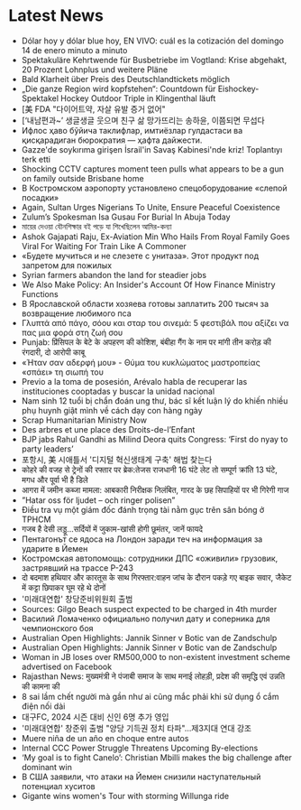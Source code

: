 # Latest News
-  Dólar hoy y dólar blue hoy, EN VIVO: cuál es la cotización del domingo 14 de enero minuto a minuto
-  Spektakuläre Kehrtwende für Busbetriebe im Vogtland: Krise abgehakt, 20 Prozent Lohnplus und weitere Pläne
-  Bald Klarheit über Preis des Deutschlandtickets möglich
-  „Die ganze Region wird kopfstehen“: Countdown für Eishockey-Spektakel Hockey Outdoor Triple in Klingenthal läuft
-  [美 FDA "다이어트약, 자살 유발 증거 없어"
-  [‘내남편과~’ 생글생글 웃으며 친구 삶 망가뜨리는 송하윤, 이쯤되면 무섭다
-  Ифлос ҳаво бўйича таклифлар, имтиёзлар гулдастаси ва қисқарадиган бюрократия — ҳафта дайжести.
-  Gazze'de soykırıma girişen İsrail'in Savaş Kabinesi'nde kriz! Toplantıyı terk etti
-  Shocking CCTV captures moment teen pulls what appears to be a gun on family outside Brisbane home
-  В Костромском аэропорту установлено спецоборудование «слепой посадки»
-  Again, Sultan Urges Nigerians To Unite, Ensure Peaceful Coexistence
-  Zulum’s Spokesman Isa Gusau For Burial In Abuja Today
-  মায়ের দেওয়া যৌনশিক্ষার বই পড়ে যা শিখেছিলেন আমির-কন্যা
-  Ashok Gajapati Raju, Ex-Aviation Min Who Hails From Royal Family Goes Viral For Waiting For Train Like A Commoner
-  «Будете мучиться и не слезете с унитаза». Этот продукт под запретом для пожилых
-  Syrian farmers abandon the land for steadier jobs
-  We Also Make Policy: An Insider's Account Of How Finance Ministry Functions
-  В Ярославской области хозяева готовы заплатить 200 тысяч за возвращение любимого пса
-  Γλυπτά από πάγο, σόου και σταρ του σινεμά: 5 φεστιβάλ που αξίζει να πας μια φορά στη ζωή σου
-  Punjab: प्रिंसिपल के बेटे के अपहरण की कोशिश, बंबीहा गैंग के नाम पर मांगी तीन करोड़ की रंगदारी, दो आरोपी काबू
-  «Ήταν σαν αδερφή μου» - Θύμα του κυκλώματος μαστροπείας «σπάει» τη σιωπή του
-  Previo a la toma de posesión, Arévalo habla de recuperar las instituciones cooptadas y buscar la unidad nacional
-  Nam sinh 12 tuổi bị chẩn đoán ung thư, bác sĩ kết luận lý do khiến nhiều phụ huynh giật mình về cách dạy con hàng ngày
-  Scrap Humanitarian Ministry Now
-  Des arbres et une place des Droits-de-l’Enfant
-  BJP jabs Rahul Gandhi as Milind Deora quits Congress: ‘First do nyay to party leaders’
-  포항시, 美 시애틀서 '디지털 혁신생태계 구축' 해법 찾는다
-  कोहरे की वजह से ट्रेनों की रफ्तार पर ब्रेक:तेजस राजधानी 16 घंटे लेट तो सम्पूर्ण क्रांति 13 घंटे, मगध और पूर्वा भी है डिले
-  आगरा में जमीन कब्जा मामला: आबकारी निरीक्षक निलंबित, गारद के छह सिपाहियों पर भी गिरेगी गाज
-  ”Hatar oss för ljudet – och ringer polisen”
-  Điều tra vụ một giám đốc đánh trọng tài nằm gục trên sân bóng ở TPHCM
-  गजब है देसी लड्डू...सर्दियों में जुकाम-खांसी होगी छूमंतर, जानें फायदे
-  Пентагонът се ядоса на Лондон заради теч на информация за ударите в Йемен
-  Костромская автопомощь: сотрудники ДПС «оживили» грузовик, застрявший на трассе Р-243
-  दो बदमाश हथियार और कारतूस के साथ गिरफ्तार:वाहन जांच के दौरान पकड़े गए बाइक सवार, जैकेट में कट्टा छिपाकर घूम रहे थे दोनों
-  '미래대연합' 창당준비위원회 출범
-  Sources: Gilgo Beach suspect expected to be charged in 4th murder
-  Василий Ломаченко официально получил дату и соперника для чемпионского боя
-  Australian Open Highlights: Jannik Sinner v Botic van de Zandschulp
-  Australian Open Highlights: Jannik Sinner v Botic van de Zandschulp
-  Woman in JB loses over RM500,000 to non-existent investment scheme advertised on Facebook
-  Rajasthan News: मुख्यमंत्री ने पंजाबी समाज के साथ मनाई लोहड़ी, प्रदेश की समृद्धि एवं उन्नति की कामना की
-  8 sai lầm chết người mà gần như ai cũng mắc phải khi sử dụng ổ cắm điện nối dài
-  대구FC, 2024 시즌 대비 신인 6명 추가 영입
-  '미래대연합' 창준위 출범 "양당 기득권 정치 타파"…제3지대 연대 강조
-  Muere niña de un año en choque entre autos
-  Internal CCC Power Struggle Threatens Upcoming By-elections
-  ‘My goal is to fight Canelo’: Christian Mbilli makes the big challenge after dominant win
-  В США заявили, что атаки на Йемен снизили наступательный потенциал хуситов
-  Gigante wins women's Tour with storming Willunga ride
